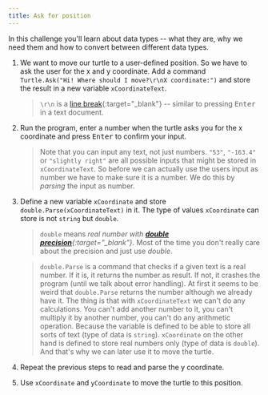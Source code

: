 ```yaml
---
title: Ask for position
---
```


In this challenge you'll learn about data types -- what they are, why we need them and how to convert between different data types.

1. We want to move our turtle to a user-defined position. So we have to ask the user for the x and y coordinate. Add a command `Turtle.Ask("Hi! Where should I move?\r\nX coordinate:")` and store the result in a new variable `xCoordinateText`.
    > `\r\n` is a [line break](https://en.wikipedia.org/wiki/Newline){:target="_blank"} -- similar to pressing <kbd>Enter</kbd> in a text document.
1. Run the program, enter a number when the turtle asks you for the x coordinate and press <kbd>Enter</kbd> to confirm your input.
    > Note that you can input any text, not just numbers. `"53"`, `"-163.4"` or `"slightly right"` are all possible inputs that might be stored in `xCoordinateText`. So before we can actually use the users input as number we have to make sure it is a number. We do this by *parsing* the input as number.
1. Define a new variable `xCoordinate` and store `double.Parse(xCoordinateText)` in it. The type of values `xCoordinate` can store is not `string` but `double`.
    > `double` means *real number with [**double precision**](https://en.wikipedia.org/wiki/Double-precision_floating-point_format){:target="_blank"}*. Most of the time you don't really care about the precision and just use *double*.

    > `double.Parse` is a command that checks if a given text is a real number. If it is, it returns the number as result. If not, it crashes the program (until we talk about error handling). At first it seems to be weird that `double.Parse` returns the number although we already have it. The thing is that with `xCoordinateText` we can't do any calculations. You can't add another number to it, you can't multiply it by another number, you can't do any arithmetic operation. Because the variable is defined to be able to store all sorts of text (type of data is `string`). `xCoordinate` on the other hand is defined to store real numbers only (type of data is `double`). And that's why we can later use it to move the turtle.
1. Repeat the previous steps to read and parse the y coordinate.
1. Use `xCoordinate` and `yCoordinate` to move the turtle to this position.
